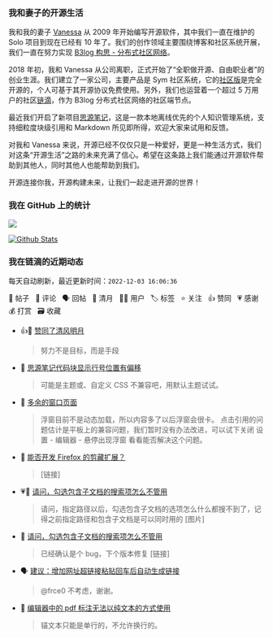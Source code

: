 ### 我和妻子的开源生活

我和我的妻子 [Vanessa](https://github.com/Vanessa219) 从 2009 年开始编写开源软件，其中我们一直在维护的 Solo 项目到现在已经有 10 年了。我们的创作领域主要围绕博客和社区系统开展，我们一直在努力实现 [B3log 构思 - 分布式社区网络](https://ld246.com/article/1546941897596)。

2018 年初，我和 Vanessa 从公司离职，正式开始了“全职做开源、自由职业者”的创业生涯。我们建立了一家公司，主要产品是 Sym 社区系统，它的[社区版](https://github.com/88250/symphony)是完全开源的，个人可基于其开源协议免费使用。另外，我们也运营着一个超过 5 万用户的社区[链滴](https://ld246.com)，作为 B3log 分布式社区网络的社区端节点。

最近我们开启了新项目[思源笔记](https://github.com/siyuan-note/siyuan)，这是一款本地离线优先的个人知识管理系统，支持细粒度块级引用和 Markdown 所见即所得，欢迎大家来试用和反馈。

对我和 Vanessa 来说，开源已经不仅仅只是一种爱好，更是一种生活方式，我们对这条“开源生活”之路的未来充满了信心。希望在这条路上我们能通过开源软件帮助到其他人，同时其他人也能帮助到我们。

开源连接你我，开源构建未来，让我们一起走进开源的世界！

### 我在 GitHub 上的统计

<a title="Hits" target="_blank" href="https://github.com/88250/88250"><img src="https://hits.b3log.org/88250/88250.svg"></a>

[![Github Stats](https://github-readme-stats.vercel.app/api?username=88250&theme=tokyonight&show_icons=true)](https://github.com/88250)

<!--events start -->

### 我在链滴的近期动态

每天自动刷新，最近更新时间：`2022-12-03 16:06:36`

📝 帖子 &nbsp; 💬 评论 &nbsp; 🗣 回帖 &nbsp; 🌙 清月 &nbsp; 👨‍💻 用户 &nbsp; 🏷️ 标签 &nbsp; ⭐️ 关注 &nbsp; 👍 赞同 &nbsp; 💗 感谢 &nbsp; 💰 打赏 &nbsp; 🗃 收藏

* 👍🌙 [赞同了清风明月](https://ld246.com/member/Eero/breezemoons/1668594685120)

  > 努力不是目标，而是手段
* 💬 [思源笔记代码块显示行号位置有偏移](https://ld246.com/article/1670035024784/comment/1670035114140#comments)

  > 可能是主题或、自定义 CSS 不兼容吧，用默认主题试试。
* 💬 [多余的窗口页面](https://ld246.com/article/1670033124176/comment/1670035063474#comments)

  > 浮窗目前不是动态加载，所以内容多了以后浮窗会很卡。 点击引用的问题估计是平板上的兼容问题，我们暂时没有办法改进，可以试下关闭 设置 - 编辑器 - 悬停出现浮窗 看看能否解决这个问题。
* 💬 [能否开发 Firefox 的剪藏扩展？](https://ld246.com/article/1669975778217/comment/1669975943125#comments)

  > [链接]
* 💗📝 [请问，勾选包含子文档的搜索项怎么不管用](https://ld246.com/article/1669889148128)

  > 请问，指定路径以后，勾选包含子文档的选项怎么什么都搜不到了，记得之前指定路径和包含子文档是可以同时用的 [图片]
* 💬 [请问，勾选包含子文档的搜索项怎么不管用](https://ld246.com/article/1669889148128/comment/1669955467395#comments)

  > 已经确认是个 bug，下个版本修复 [链接]
* 🗣 [建议：增加网址超链接粘贴回车后自动生成链接](https://ld246.com/article/1669947648107/comment/1669949940505#comments)

  > @frce0 不考虑，谢谢。
* 💬 [编辑器中的 pdf 标注无法以纯文本的方式使用](https://ld246.com/article/1669949448556/comment/1669951766948#comments)

  > 锚文本只能是单行的，不允许换行的。


<!--events end -->
